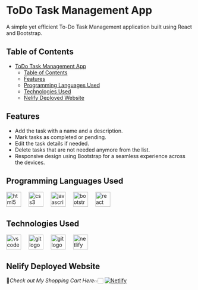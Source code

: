 # ToDo Task Management App

A simple yet efficient To-Do Task Management application built using React and Bootstrap.


## Table of Contents

- [ToDo Task Management App](#todo-task-management-app)
  - [Table of Contents](#table-of-contents)
  - [Features](#features)
  - [Programming Languages Used](#programming-languages-used)
  - [Technologies Used](#technologies-used)
  - [Nelify Deployed Website](#nelify-deployed-website)


## Features

- Add the task with a name and a description.
- Mark tasks as completed or pending.
- Edit the task details if needed.
- Delete tasks that are not needed anymore from the list.
- Responsive design using Bootstrap for a seamless experience across the devices.

## Programming Languages Used

<div align="left">
  <img src="https://cdn.jsdelivr.net/gh/devicons/devicon/icons/html5/html5-original.svg" height="40" alt="html5 logo"  />
  <img width="12" />

  <img src="https://cdn.jsdelivr.net/gh/devicons/devicon/icons/css3/css3-original.svg" height="40" alt="css3 logo"  />
  <img width="12" />

  <img src="https://cdn.jsdelivr.net/gh/devicons/devicon/icons/javascript/javascript-original.svg" height="40" alt="javascript logo"  />
  <img width="12" />

  <img src="https://cdn.jsdelivr.net/gh/devicons/devicon/icons/bootstrap/bootstrap-original.svg" height="40" alt="bootstrap logo"  />
  <img width="12" />
  
  <img src="https://skillicons.dev/icons?i=react" height="40" alt="react logo"  />
</div>

## Technologies Used

<div align="left">
  <img src="https://cdn.simpleicons.org/visualstudiocode/007ACC" height="40" alt="vscode logo"  />
  <img width="12" />

  <img src="https://cdn.simpleicons.org/git/F05032" height="40" alt="git logo"  />
  <img width="12" />

  <img src="https://cdn.simpleicons.org/github/F05032" height="40" alt="git logo"  />
  <img width="12" />

  <img src="https://cdn.simpleicons.org/netlify/00C7B7" height="40" alt="netlify logo"  />
</div>


## Nelify Deployed Website

🔸*Check out My Shopping Cart Here*👉🏻 [![Netlify](https://img.shields.io/badge/netlify-%23000000.svg?style=for-the-badge&logo=netlify&logoColor=#00C7B7)](https://shopping-cart-react-task-2.netlify.app/#)
